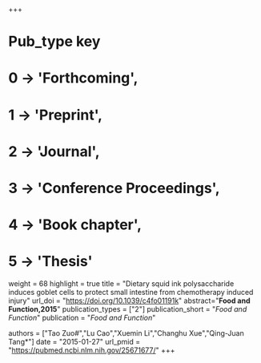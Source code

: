 +++
# Pub_type key
# 0 -> 'Forthcoming',
# 1 -> 'Preprint',
# 2 -> 'Journal',
# 3 -> 'Conference Proceedings',
# 4 -> 'Book chapter',
# 5 -> 'Thesis'

weight = 68
highlight = true
title = "Dietary squid ink polysaccharide induces goblet cells to protect small intestine from chemotherapy induced injury"
url_doi = "https://doi.org/10.1039/c4fo01191k"
abstract="**Food and Function,2015**"
publication_types = ["2"]
publication_short = "*Food and Function*"
publication = "*Food and Function*"

authors = ["Tao Zuo#","Lu Cao","Xuemin Li","Changhu Xue","Qing-Juan Tang*"]
date = "2015-01-27"
url_pmid = "https://pubmed.ncbi.nlm.nih.gov/25671677/"
+++
